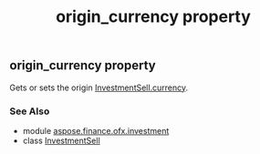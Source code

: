 ﻿---
title: origin_currency property
second_title: Aspose.Finance for Python via .NET API References
description: 
type: docs
weight: 120
url: /python-net/aspose.finance.ofx.investment/investmentsell/origin_currency/
is_root: false
---

## origin_currency property


Gets or sets the origin [InvestmentSell.currency](/finance/python-net/aspose.finance.ofx.investment/investmentsell#currency).

### See Also
* module [aspose.finance.ofx.investment](../../)
* class [InvestmentSell](/finance/python-net/aspose.finance.ofx.investment/investmentsell)
